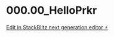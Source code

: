 # 000.00_HelloPrkr

[Edit in StackBlitz next generation editor ⚡️](https://stackblitz.com/~/github.com/helloprkr/000.00_HelloPrkr)